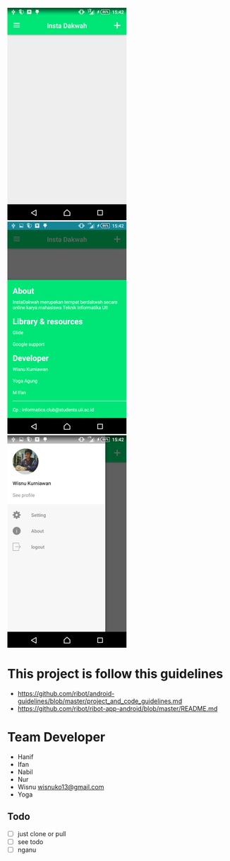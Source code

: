 ![Home - skeleton](https://raw.githubusercontent.com/TeknikInformatikaUII/insta-dakwah-app/master/assets/home.png) ![About - skeleton](https://raw.githubusercontent.com/TeknikInformatikaUII/insta-dakwah-app/master/assets/about.png) ![Menu drawer - skeleton](https://raw.githubusercontent.com/TeknikInformatikaUII/insta-dakwah-app/master/assets/menu%20drawer.png)

This project is follow this guidelines
====
- https://github.com/ribot/android-guidelines/blob/master/project_and_code_guidelines.md
- https://github.com/ribot/ribot-app-android/blob/master/README.md

Team Developer
====
- Hanif
- Ifan
- Nabil
- Nur
- Wisnu <wisnuko13@gmail.com>
- Yoga

## Todo
- [ ] just clone or pull
- [ ] see todo
- [ ] nganu
